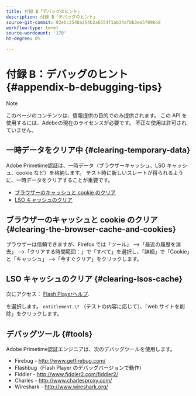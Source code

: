 ```yaml
---
title: 付録 B「デバッグのヒント」
description: 付録 B「デバッグのヒント」
source-git-commit: 02ebc3548a254b2a6554f1ab34afbb3ea5f09bb8
workflow-type: tm+mt
source-wordcount: '170'
ht-degree: 0%

---
```


# 付録 B：デバッグのヒント {#appendix-b-debugging-tips}

>[!NOTE]
>
>このページのコンテンツは、情報提供の目的でのみ提供されます。 この API を使用するには、Adobeの現在のライセンスが必要です。 不正な使用は許可されていません。


## 一時データをクリア中 {#clearing-temporary-data}

Adobe Primetime認証は、一時データ（ブラウザーキャッシュ、LSO キャッシュ、cookie など）を格納します。 テスト時に新しいスレートが得られるように、一時データをクリアすることが重要です。

- [ブラウザーのキャッシュと cookie のクリア](#clearing-the-browser-cache-and-cookies)
- [LSO キャッシュのクリア](#clearing-lsos-cache)


## ブラウザーのキャッシュと cookie のクリア {#clearing-the-browser-cache-and-cookies}

ブラウザーは信頼できますが、Firefox では「ツール」 —\>「最近の履歴を消去」 —\>「クリアする時間範囲：」で「すべて」を選択し、「詳細」で「Cookie」と「キャッシュ」 —\>「今すぐクリア」をクリックします。


## LSO キャッシュのクリア {#clearing-lsos-cache}

次にアクセス： [Flash Playerヘルプ](http://www.macromedia.com/support/documentation/en/flashplayer/help/settings_manager07.html).

を選択します。 ```entitlement.\*``` （テストの内容に応じて）、「web サイトを削除」をクリックします。


## デバッグツール {#tools}

Adobe Primetime認証エンジニアは、次のデバッグツールを使用します。

- Firebug - <http://www.getfirebug.com/>
- Flashbug（Flash Player のデバッグバージョンで動作）
- Fiddler - <http://www.fiddler2.com/fiddler2/>
- Charles - <http://www.charlesproxy.com/>
- Wireshark - <http://www.wireshark.org/>


<!--
## Related Information

- [Programmer Integration Guide](/help/authentication/programmer-integration-guide-overview.md)

- [Using Charles Proxy (Tech Note)](https://tve.zendesk.com/hc/en-us/articles/204962849-Using-Charles-Proxy)
-->
